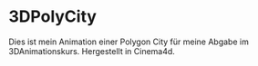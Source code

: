 # 3DPolyCity

Dies ist mein Animation einer Polygon City für meine Abgabe im 3DAnimationskurs. Hergestellt in Cinema4d.


